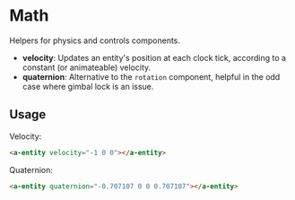 # Math

Helpers for physics and controls components.

- **velocity**: Updates an entity's position at each clock tick, according to a constant (or animateable) velocity.
- **quaternion**: Alternative to the `rotation` component, helpful in the odd case where gimbal lock is an issue.

## Usage

Velocity:

```html
<a-entity velocity="-1 0 0"></a-entity>
```

Quaternion:

```html
<a-entity quaternion="-0.707107 0 0 0.707107"></a-entity>
```
